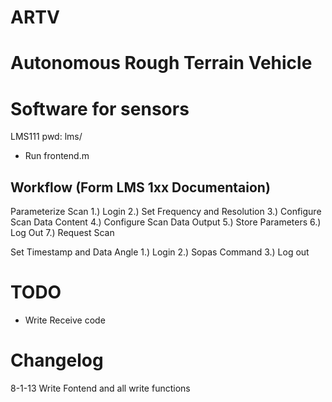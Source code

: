 ARTV
=================================

Autonomous Rough Terrain Vehicle
================================

Software for sensors
================================
LMS111 pwd: lms/

- Run frontend.m

Workflow (Form LMS 1xx Documentaion)
-------------------------------------
Parameterize Scan
1.) Login
2.) Set Frequency and Resolution
3.) Configure Scan Data Content
4.) Configure Scan Data Output
5.) Store Parameters
6.) Log Out
7.) Request Scan

Set Timestamp and Data Angle
1.) Login
2.) Sopas Command
3.) Log out



TODO
===================================
- Write Receive code


Changelog
==================================
8-1-13 Write Fontend and all write functions